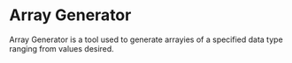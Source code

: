 # Array Generator


Array Generator is a tool used to generate arrayies of a specified data type  ranging from values desired. 
